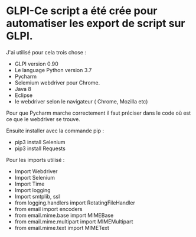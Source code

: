 # GLPI-Ce script a été crée pour automatiser les export de script sur GLPI.

J'ai utilisé pour cela trois chose :

- GLPI version 0.90
- Le language Python version 3.7
- Pycharm
- Selemium webdriver pour Chrome.
- Java 8
- Eclipse
- le webdriver selon le navigateur ( Chrome, Mozilla etc)

Pour que Pycharm marche correctement il faut préciser dans le code où est ce que le webdriver se trouve.

Ensuite installer avec la commande pip : 

- pip3 install Selenium
- pip3 install Requests

Pour les imports utilisé :

- Import Webdriver
- Import Selenium
- Import Time
- Import logging
- Import smtplib, ssl
- from logging.handlers import RotatingFileHandler
- from email import encoders
- from email.mime.base import MIMEBase
- from email.mime.multipart import MIMEMultipart
- from email.mime.text import MIMEText

